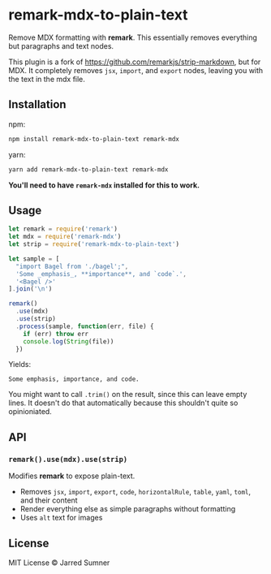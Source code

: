 # remark-mdx-to-plain-text

Remove MDX formatting with **remark**. This essentially removes
everything but paragraphs and text nodes.

This plugin is a fork of https://github.com/remarkjs/strip-markdown, but for MDX. It completely removes `jsx`, `import`, and `export` nodes, leaving you with the text in the mdx file.

## Installation

npm:

```bash
npm install remark-mdx-to-plain-text remark-mdx
```

yarn:

```bash
yarn add remark-mdx-to-plain-text remark-mdx
```

**You'll need to have `remark-mdx` installed for this to work.**

## Usage

```javascript
let remark = require('remark')
let mdx = require('remark-mdx')
let strip = require('remark-mdx-to-plain-text')

let sample = [
  "import Bagel from './bagel';",
  'Some _emphasis_, **importance**, and `code`.',
  '<Bagel />'
].join('\n')

remark()
  .use(mdx)
  .use(strip)
  .process(sample, function(err, file) {
    if (err) throw err
    console.log(String(file))
  })
```

Yields:

```text
Some emphasis, importance, and code.
```

You might want to call `.trim()` on the result, since this can leave empty lines. It doesn't do that automatically because this shouldn't quite so opinioniated.

## API

### `remark().use(mdx).use(strip)`

Modifies **remark** to expose plain-text.

- Removes `jsx`, `import`, `export`, `code`, `horizontalRule`, `table`, `yaml`, `toml`, and their
  content
- Render everything else as simple paragraphs without formatting
- Uses `alt` text for images

## License

MIT License © Jarred Sumner
